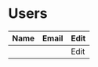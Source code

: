 <!DOCTYPE html>
<html xmlns:th="https://ninjabreadlord.github.io/indochina/recipelist">
<head>
    <meta charset="UTF-8">
    <title>Users</title>
</head>
<body>
    <h1>Users</h1>
    <table>
        <thead>
            <tr>
                <th>Name</th>
                <th>Email</th>
                <th>Edit</th>
            </tr>
        </thead>
        <tbody>
            <tr th:each="user : ${userList}">
                <td th:text="${user.name}"></td>
                <td th:text="${user.email}"></td>
                <td><a th:href="@{/users/{id}/edit(id=${user.id})}">Edit</a></td>
            </tr>
        </tbody>
    </table>
</body>
</html>
